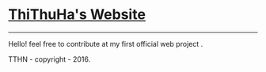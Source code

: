 # [ThiThuHa's Website](https://github.com/Thithuha/thithuha.github.io)

---

Hello! feel free to contribute at my first official web project . 



TTHN - copyright - 2016. 
